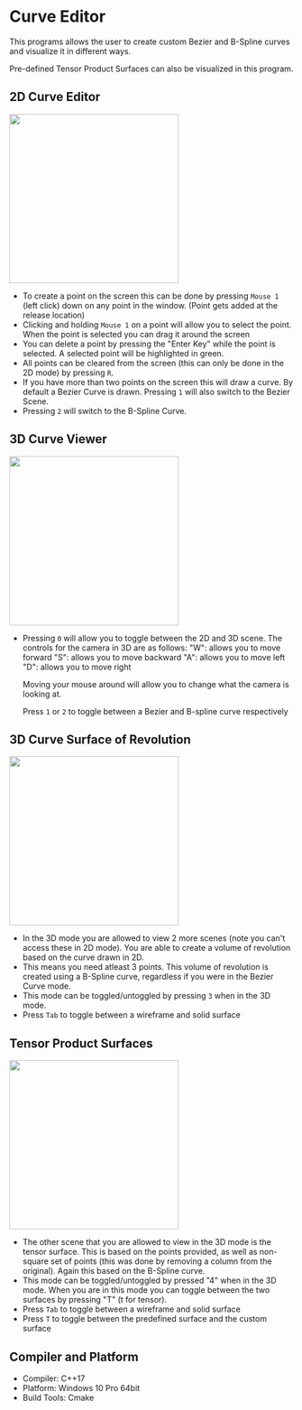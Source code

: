 # Curve Editor

This programs allows the user to create custom Bezier and B-Spline curves and visualize it in different ways. 

Pre-defined Tensor Product Surfaces can also be visualized in this program.

## 2D Curve Editor
<img src="../media/curve-editing.gif" width="300"/>

- To create a point on the screen this can be done by pressing `Mouse 1` (left click) down on any point in the window. (Point gets added at the release location)
- Clicking and holding `Mouse 1` on a point will allow you to select the point. When the point is selected you can drag it around the screen
- You can delete a point by pressing the "Enter Key" while the point is selected. A selected point will be highlighted in green.
- All points can be cleared from the screen (this can only be done in the 2D mode) by pressing `R`.
- If you have more than two points on the screen this will draw a curve. By default a Bezier Curve is drawn. Pressing `1` will also switch to the Bezier Scene.
- Pressing `2` will switch to the B-Spline Curve.

## 3D Curve Viewer
<img src="../media/view-curve.gif" width="300"/>

- Pressing `0` will allow you to toggle between the 2D and 3D scene.
The controls for the camera in 3D are as follows:
	"W": allows you to move forward 
	"S": allows you to move backward
	"A": allows you to move left
	"D": allows you to move right

	Moving your mouse around will allow you to change what the camera is looking at.

    Press `1` or `2` to toggle between a Bezier and B-spline curve respectively

## 3D Curve Surface of Revolution
<img src="../media/surface-of-revolution.gif" width="300"/>

- In the 3D mode you are allowed to view 2 more scenes (note you can't access these in 2D mode). You are able to create a volume of revolution based on the curve drawn in 2D.
- This means you need atleast 3 points. This volume of revolution is created using a B-Spline curve, regardless if you were in the Bezier Curve mode.
- This mode can be toggled/untoggled by pressing `3` when in the 3D mode.
- Press `Tab` to toggle between a wireframe and solid surface

## Tensor Product Surfaces
<img src="../media/tensor-surfaces.gif" width="300"/>

- The other scene that you are allowed to view in the 3D mode is the tensor surface. This is based on the points provided, as well as non-square set of points (this was done by removing a column from the original). Again this based on the B-Spline curve.
- This mode can be toggled/untoggled by pressed "4" when in the 3D mode. When you are in this mode you can toggle between the two surfaces by pressing "T" (t for tensor).
- Press `Tab` to toggle between a wireframe and solid surface
- Press `T` to toggle between the predefined surface and the custom surface

## Compiler and Platform 
- Compiler: C++17
- Platform: Windows 10 Pro 64bit 
- Build Tools: Cmake 